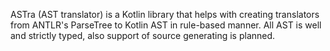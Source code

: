 ASTra (AST translator) is a Kotlin library that helps with creating translators from ANTLR's ParseTree to Kotlin AST in rule-based manner. All AST is well and strictly typed, also support of source generating is planned.
